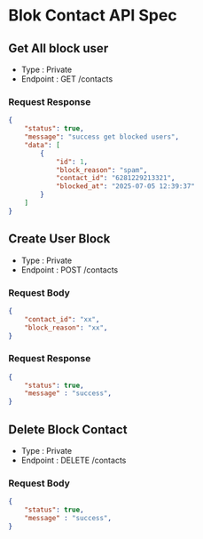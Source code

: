 # Blok Contact API Spec

## Get All block user

- Type : Private
- Endpoint : GET /contacts

### Request Response 

```json
{
    "status": true,
    "message": "success get blocked users",
    "data": [
        {
            "id": 1,
            "block_reason": "spam",
            "contact_id": "6281229213321",
            "blocked_at": "2025-07-05 12:39:37"
        }
    ]
}
```

## Create User Block

- Type : Private
- Endpoint : POST /contacts

### Request Body

```json
{
    "contact_id": "xx",
    "block_reason": "xx",
}
```

### Request Response

```json
{
    "status": true,
    "message" : "success",
}
```

## Delete Block Contact

- Type : Private
- Endpoint : DELETE /contacts

### Request Body

```json
{
    "status": true,
    "message" : "success",
}
```